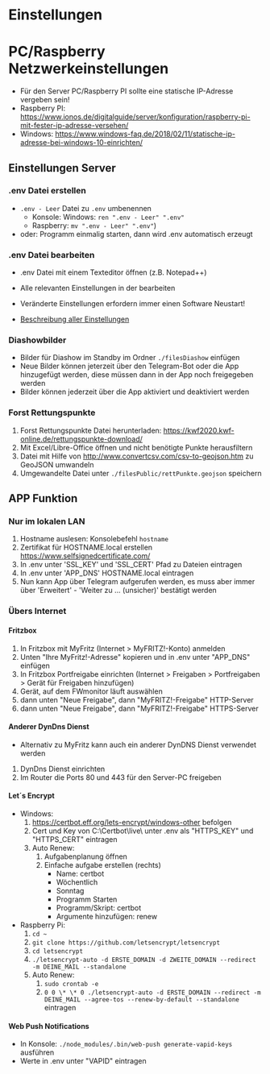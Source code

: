 # Einstellungen

# PC/Raspberry Netzwerkeinstellungen

-   Für den Server PC/Raspberry PI sollte eine statische IP-Adresse vergeben sein!
-   Raspberry PI:
    https://www.ionos.de/digitalguide/server/konfiguration/raspberry-pi-mit-fester-ip-adresse-versehen/
-   Windows: https://www.windows-faq.de/2018/02/11/statische-ip-adresse-bei-windows-10-einrichten/

## Einstellungen Server

### .env Datei erstellen

-   `.env - Leer` Datei zu `.env` umbenennen
    -   Konsole: Windows: `ren ".env - Leer" ".env"`
    -   Raspberry: `mv ".env - Leer" ".env"`)
-   oder: Programm einmalig starten, dann wird .env automatisch erzeugt

### .env Datei bearbeiten

-   .env Datei mit einem Texteditor öffnen (z.B. Notepad++)
-   Alle relevanten Einstellungen in der bearbeiten
-   Veränderte Einstellungen erfordern immer einen Software Neustart!

-   [Beschreibung aller Einstellungen](Einstellungen_env.md)

### Diashowbilder

-   Bilder für Diashow im Standby im Ordner `./filesDiashow` einfügen
-   Neue Bilder können jeterzeit über den Telegram-Bot oder die App hinzugefügt werden, diese müssen
    dann in der App noch freigegeben werden
-   Bilder können jederzeit über die App aktiviert und deaktiviert werden

### Forst Rettungspunkte

1. Forst Rettungspunkte Datei herunterladen: https://kwf2020.kwf-online.de/rettungspunkte-download/
2. Mit Excel/Libre-Office öffnen und nicht benötigte Punkte herausfiltern
3. Datei mit Hilfe von http://www.convertcsv.com/csv-to-geojson.htm zu GeoJSON umwandeln
4. Umgewandelte Datei unter `./filesPublic/rettPunkte.geojson` speichern

## APP Funktion

### Nur im lokalen LAN

1. Hostname auslesen: Konsolebefehl `hostname`
2. Zertifikat für HOSTNAME.local erstellen https://www.selfsignedcertificate.com/
3. In .env unter 'SSL_KEY' und 'SSL_CERT' Pfad zu Dateien eintragen
4. In .env unter 'APP_DNS' HOSTNAME.local eintragen
5. Nun kann App über Telegram aufgerufen werden, es muss aber immer über 'Erweitert' - 'Weiter zu
   ... (unsicher)' bestätigt werden

### Übers Internet

#### Fritzbox

1.  In Fritzbox mit MyFritz (Internet > MyFRITZ!-Konto) anmelden
2.  Unten "Ihre MyFritz!-Adresse" kopieren und in .env unter "APP_DNS" einfügen
3.  In Fritzbox Portfreigabe einrichten (Internet > Freigaben > Portfreigaben > Gerät für Freigaben
    hinzufügen)
4.  Gerät, auf dem FWmonitor läuft auswählen
5.  dann unten "Neue Freigabe", dann "MyFRITZ!-Freigabe" HTTP-Server
6.  dann unten "Neue Freigabe", dann "MyFRITZ!-Freigabe" HTTPS-Server

#### Anderer DynDns Dienst

-   Alternativ zu MyFritz kann auch ein anderer DynDNS Dienst verwendet werden

1. DynDns Dienst einrichten
2. Im Router die Ports 80 und 443 für den Server-PC freigeben

#### Let´s Encrypt

-   Windows:
    1.  https://certbot.eff.org/lets-encrypt/windows-other befolgen
    2.  Cert und Key von C:\Certbot\live\ unter .env als "HTTPS_KEY" und "HTTPS_CERT" eintragen
    3.  Auto Renew:
        1. Aufgabenplanung öffnen
        2. Einfache aufgabe erstellen (rechts)
            - Name: certbot
            - Wöchentlich
            - Sonntag
            - Programm Starten
            - Programm/Skript: certbot
            - Argumente hinzufügen: renew
-   Raspberry Pi:
    1. `cd ~`
    2. `git clone https://github.com/letsencrypt/letsencrypt`
    3. `cd letsencrypt`
    4. `./letsencrypt-auto -d ERSTE_DOMAIN -d ZWEITE_DOMAIN --redirect -m DEINE_MAIL --standalone`
    5. Auto Renew:
        1. `sudo crontab -e`
        2. `0 0 \* \* 0 ./letsencrypt-auto -d ERSTE_DOMAIN --redirect -m DEINE_MAIL --agree-tos --renew-by-default --standalone`
           eintragen

#### Web Push Notifications

-   In Konsole: `./node_modules/.bin/web-push generate-vapid-keys` ausführen
-   Werte in .env unter "VAPID" eintragen
